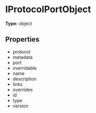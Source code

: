 # IProtocolPortObject


**Type:** object

## Properties
* protocol
* metadata
* port
* overridable
* name
* description
* links
* overrides
* id
* type
* version
